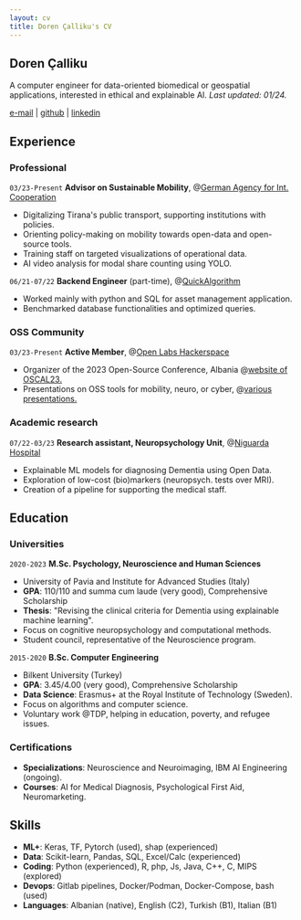 ```yaml
---
layout: cv
title: Doren Çalliku's CV
---
```


## Doren Çalliku

A computer engineer for data-oriented biomedical or geospatial applications, interested in ethical and explainable AI. _Last updated: 01/24._

<div id="webaddress">
<a href="mailto:dcalliku@gmail.com">e-mail</a>
<!--| <a href="https://pomodoren.github.io">website</a>-->
| <a href="https://github.com/pomodoren">github</a>
| <a href="https://www.linkedin.com/in/pomodoren/">linkedin</a>
</div>

## Experience

### Professional

`03/23-Present`
__Advisor on Sustainable Mobility__, @<ins>[German Agency for Int. Cooperation](https://www.giz.de/en/html/index.html)</ins>

- Digitalizing Tirana's public transport, supporting institutions with policies.
- Orienting policy-making on mobility towards open-data and open-source tools.
- Training staff on targeted visualizations of operational data.
- AI video analysis for modal share counting using YOLO.

`06/21-07/22`
__Backend Engineer__ (part-time), @<ins>[QuickAlgorithm](https://quickalgorithm.com/)</ins>

- Worked mainly with python and SQL for asset management application.
- Benchmarked database functionalities and optimized queries.

### OSS Community

`03/23-Present`
__Active Member__, @<ins>[Open Labs Hackerspace](https://openlabs.cc/en/)<ins>
- Organizer of the 2023 Open-Source Conference, Albania @<ins>[website of OSCAL23](https://oscal.openlabs.cc/)<ins>.
- Presentations on OSS tools for mobility, neuro, or cyber, @<ins>[various presentations](https://pomodoren.github.io/open-labs/)<ins>.

### Academic research

`07/22-03/23`
__Research assistant, Neuropsychology Unit__, @<ins>[Niguarda Hospital](https://www.ospedaleniguarda.it/EN/)<ins>

- Explainable ML models for diagnosing Dementia using Open Data.
- Exploration of low-cost (bio)markers (neuropsych. tests over MRI). 
- Creation of a pipeline for supporting the medical staff.  

## Education

### Universities

`2020-2023`
__M.Sc. Psychology, Neuroscience and Human Sciences__

- University of Pavia and Institute for Advanced Studies (Italy) 
- __GPA__: 110/110 and summa cum laude (very good), Comprehensive Scholarship
- __Thesis__: "Revising the clinical criteria for Dementia using explainable machine learning".
- Focus on cognitive neuropsychology and computational methods.
- Student council, representative of the Neuroscience program.

`2015-2020`
__B.Sc. Computer Engineering__

- Bilkent University (Turkey)
- __GPA__: 3.45/4.00 (very good), Comprehensive Scholarship
- __Data Science__: Erasmus+ at the Royal Institute of Technology (Sweden).
- Focus on algorithms and computer science.
- Voluntary work @TDP, helping in education, poverty, and refugee issues.

### Certifications

- __Specializations__: Neuroscience and Neuroimaging, IBM AI Engineering (ongoing).
- __Courses__: AI for Medical Diagnosis, Psychological First Aid, Neuromarketing.

## Skills

- __ML+__: Keras, TF, Pytorch (used), shap (experienced)
- __Data__: Scikit-learn, Pandas, SQL, Excel/Calc (experienced)
- __Coding__: Python (experienced), R, php, Js, Java, C++, C, MIPS (explored)
- __Devops__: Gitlab pipelines, Docker/Podman, Docker-Compose, bash (used)
- __Languages__: Albanian (native), English (C2), Turkish (B1), Italian (B1)
